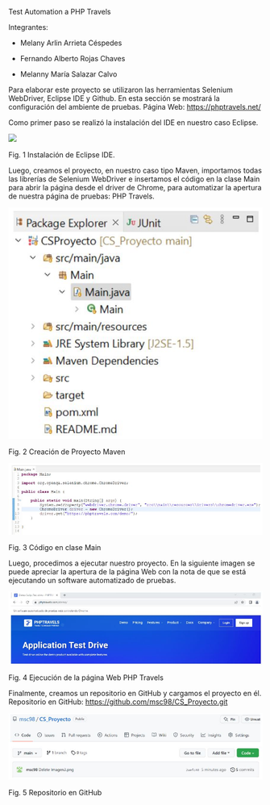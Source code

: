 Test Automation a PHP Travels

Integrantes:

* Melany Arlin Arrieta Céspedes

* Fernando Alberto Rojas Chaves

* Melanny María Salazar Calvo

Para elaborar este proyecto se utilizaron las herramientas Selenium WebDriver, Eclipse IDE y Github. En esta sección se mostrará la configuración del ambiente de pruebas. Página Web: https://phptravels.net/

Como primer paso se realizó la instalación del IDE en nuestro caso Eclipse.

![](https://github.com/msc98/CS_Proyecto/blob/main/IDE%20Eclipse.JPG?raw=true)

Fig. 1 Instalación de Eclipse IDE.

Luego, creamos el proyecto, en nuestro caso tipo Maven, importamos todas las librerías de Selenium WebDriver e insertamos el código en la clase Main para abrir la página desde el driver de Chrome, para automatizar la apertura de nuestra página de pruebas: PHP Travels.


![](https://github.com/MelanyAC/CS_Proyecto/blob/main/Proyecto%20Maven.JPG)

Fig. 2 Creación de Proyecto Maven

![](https://github.com/MelanyAC/CS_Proyecto/blob/main/Main.JPG)

Fig. 3 Código en clase Main

Luego, procedimos a ejecutar nuestro proyecto. En la siguiente imagen se puede apreciar la apertura de la página Web con la nota de que se está ejecutando un software automatizado de pruebas.

![](https://github.com/MelanyAC/CS_Proyecto/blob/main/PHP%20Travels.JPG)

Fig. 4 Ejecución de la página Web PHP Travels

Finalmente, creamos un repositorio en GitHub y cargamos el proyecto en él. Repositorio en GitHub: https://github.com/msc98/CS_Proyecto.git 

![](https://github.com/MelanyAC/CS_Proyecto/blob/main/Git.JPG)

Fig. 5 Repositorio en GitHub
